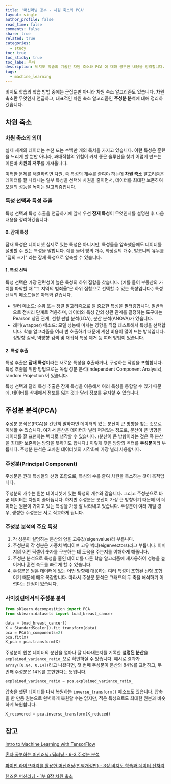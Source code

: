 ```yaml
---
title: '머신러닝 공부 - 차원 축소와 PCA'
layout: single
author_profile: false
read_time: false
comments: false
share: true
related: true
categories:
  - study
toc: true
toc_sticky: true
toc_labe: 목차
description: 비지도 학습의 기술인 차원 축소와 PCA 에 대해 공부한 내용을 정리합니다.
tags:
  - machine_learning
---
```


비지도 학습의 학습 방법 중에는 군집뿐만 아니라 차원 숙소 알고리즘도 있습니다. 차원 축소란 무엇인지 언급하고, 대표적인 차원 축소 알고리즘인 **주성분 분석**에 대해 정리하겠습니다.

## 차원 축소

### 차원 축소의 의미

실제 세계의 데이터는 수천 또는 수백만 개의 특서을 가지고 있습니다. 이런 특성은 훈련을 느리게 할 뿐만 아니라, 과대적합의 위험이 커져 좋은 솔루션을 찾기 어렵게 만드는 이른바 **차원의 저주**를 가져옵니다.

이러한 문제를 해결하려면 차원, 즉 특성의 개수를 줄여야 하는데 **차원 축소** 알고리즘은 데이터를 잘 나타내는 일부 특성을 선택해 차원을 줄이면서, 데이터를 최대한 보존하여 모델의 성능을 높이는 알고리즘입니다.

### 특성 선택과 특성 추출

특성 선택과 특성 추출을 언급하기에 앞서 우선 **잠재 특성**이 무엇인지를 설명한 후 다음 내용을 정리하겠습니다.

#### 0. 잠재 특성

잠재 특성은 데이터셋 실제로 있는 특성은 아니지만, 특성들을 압축했음에도 데이터를 설명할 수 있는 특성을 말합니다. 예를 들어 방의 개수, 화장실의 개수, 발코니의 유무를 "집의 크기" 라는 잠재 특성으로 압축할 수 있습니다.

#### 1. 특성 선택

특성 선택은 가장 관련성이 높은 특성의 하위 집합을 찾습니다. (예를 들어 부동산의 가치를 파악할 때 "그 지역의 범죄율"은 하위 집합으로 선택할 수 있는 특성입니다.) 특성 선택의 메소드들은 아래와 같습니다.

- 필터 메소드: 순위 또는 정렬 알고리즘으로 덜 중요한 특성을 필터링합니다. 일반적으로 전처리 단계로 적용하며, 데이터와 특성 간의 상관 관계를 결정하는 도구에는 Pearson 상관 관계, 선형 판별 분석(LDA), 분산 분석(ANOVA)가 있습니다.
- 래퍼(wrapper) 메소드: 모델 성능에 미치는 영향을 직접 테스트해서 특성을 선택합니다. 학습 알고리즘을 여러 번 호출하기 때문에 계산 비용이 많이 드는 방식입니다. 정방향 검색, 역방향 검색 및 재귀적 특성 제거 등 여러 방법이 있습니다.

#### 2. 특성 추출

특성 추출은 **잠재 특성**이라는 새로운 특성을 추출하거나, 구성하는 작업을 포함합니다. 특성 추출을 위한 방법으로는 독립 성분 분석(Independent Component Analysis), random Projection 이 있습니다.

특성 선택과 달리 특성 추출은 잠재 특성을 이용해서 여러 특성을 통합할 수 있기 때문에, 데이터를 삭제해서 정보를 잃는 것과 달리 정보를 유지할 수 있습니다.

## 주성분 분석(PCA)

주성분 분석은(PCA)을 간단히 말하자면 데이터의 있는 분산이 큰 방향을 찾는 것으로 이해할 수 있습니다. 여기서 분산은 데이터가 널리 퍼져있는 정도로, 분산이 큰 방향은 데이터를 잘 표현하는 벡터로 생각할 수 있습니다. (분산이 큰 방향이라는 것은 즉 분산을 최대한 보존하는 방향을 뜻하기도 합니다.) 이렇게 찾은 방향의 벡터를 **주성분**이라 부릅니다. 주성분 분석은 고차원 데이터셋의 시각화에 가장 널리 사용합니다.

### 주성분(Principal Component)

주성분은 원래 특성들의 선형 조합으로, 특성의 수를 줄여 차원을 축소하는 것이 목적입니다.

주성분의 개수는 원본 데이터셋에 있는 특성의 개수와 같습니다. 그리고 주성분으로 바꾼 데이터는 차원이 줄어듭니다. 하지만 주성분은 분산이 가장 큰 방향이기 때문에 이 데이터는 원본이 가지고 있는 특성을 가장 잘 나타내고 있습니다. 주성분이 여러 개일 경우, 생성한 주성분은 서로 직교하게 됩니다.

### 주성분 분석의 주요 특징

1. 각 성분이 설명하는 분산의 양을 고유값(eigenvalue)라 부릅니다.
2. 주성분의 각 성분은 가중치 벡터이며 고유 벡터(eigenvectors)라고 부릅니다. 이미지의 어떤 픽셀이 숫자를 구분하는 데 도움을 주는지를 이해하게 해줍니다.
3. 주성분 분석으로 특성을 줄인 데이터를 다른 학습 알고리즘에 재사용하여 성능을 높이거나 훈련 속도를 빠르게 할 수 있습니다.
4. 주성분은 원본 데이터에 있는 어떤 방향에 대응하는 여러 특성이 조합된 선형 조합이기 때문에 매우 복잡합니다. 따라서 주성분 분석은 그래프의 두 축을 해석하기 어렵다는 단점이 있습니다.

### 사이킷런에서의 주성분 분석

```python
from sklearn.decomposition import PCA
from sklearn.datasets import load_breast_cancer

data = load_breast_cancer()
X = StandardScaler().fit_transform(data)
pca = PCA(n_components=2)
pca.fit(X)
X_pca = pca.transform(X)
```

주성분이 원본 데이터의 분산을 얼마나 잘 나타내는지를 기록한 **설명된 분산**을 `explained_variance_ratio_`으로 확인하실 수 있습니다. 예시로 결과가 `array([0.84, 0.14])`라고 나왔다면, 첫 번째 주성분이 분산의 84%를 표현하고, 두 번째 주성분은 14%를 표현한다는 뜻입니다.

```python
explained_variance_ratio = pca.explained_variance_ratio_
```

압축을 했던 데이터를 다시 복원하는 `inverse_transform()` 메소드도 있습니다. 압축을 한 만큼 원본으로 완벽하게 복원할 수는 없지만, 적은 특성으로도 최대한 원본과 비슷하게 복원합니다.

```python
X_recovered = pca.inverse_transform(X_reduced)
```

## 참고

[Intro to Machine Learning with TensorFlow](https://www.udacity.com/course/intro-to-machine-learning-with-tensorflow-nanodegree--nd230)

[혼자 공부하는 머신러닝+딥러닝 - 6-3 주성분 분석](https://www.aladin.co.kr/shop/wproduct.aspx?ItemId=257932080)

[파이썬 라이브러리를 활용한 머신러닝(번역개정판) - 3장 비지도 학습과 데이터 전처리](https://www.aladin.co.kr/shop/wproduct.aspx?ItemId=186846299)

[핸즈온 머신러닝 - 1부 8장 차원 축소](https://www.aladin.co.kr/shop/wproduct.aspx?ItemId=237677114)
